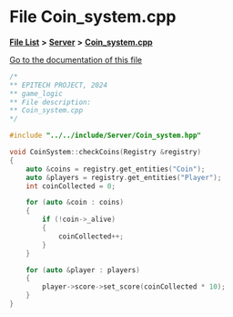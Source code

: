 

# File Coin\_system.cpp

[**File List**](files.md) **>** [**Server**](dir_f6675a7e1cd1d6d7f6e5e9669ead62e8.md) **>** [**Coin\_system.cpp**](Coin__system_8cpp.md)

[Go to the documentation of this file](Coin__system_8cpp.md)


```C++
/*
** EPITECH PROJECT, 2024
** game_logic
** File description:
** Coin_system.cpp
*/

#include "../../include/Server/Coin_system.hpp"

void CoinSystem::checkCoins(Registry &registry)
{
    auto &coins = registry.get_entities("Coin");
    auto &players = registry.get_entities("Player");
    int coinCollected = 0;

    for (auto &coin : coins)
    {
        if (!coin->_alive)
        {
            coinCollected++;
        }
    }

    for (auto &player : players)
    {
        player->score->set_score(coinCollected * 10);
    }
}
```


